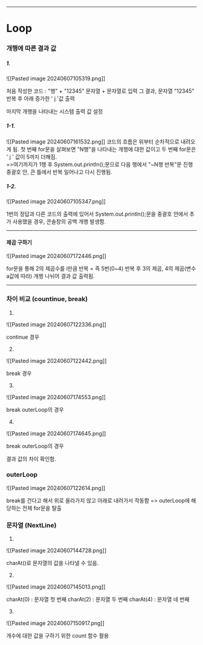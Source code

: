
--------------------------------------------------------------------------
# Loop


### 개행에 따른 결과 값

##### 1.

![[Pasted image 20240607105319.png]]

처음 작성한 코드 : "행" + "12345"  문자열 + 문자열로 입력
그 결과, 문자열 "12345" 반복 후 아래 증가한 ' j '값 출력

마지막 개행을 나타내는 시스템 출력 값 설정
##### 1-1.

![[Pasted image 20240607161532.png]]
코드의 흐름은 위부터 순차적으로 내려오게 됨.
첫 번째 for문을 살펴보면 "N행"을 나타내는 개행에 대한 값이고
두 번째 for문은 ' j ' 값이 5까지 더해짐.  
								=>여기까지가 1행
후 System.out.println();문으로 다음 행에서 "~N행 반복"문 진행
중괄호 안, 큰 틀에서 반복 일어나고 다시 진행됨.

##### 1-2.
![[Pasted image 20240607105347.png]]

1번의 정답과 다른 코드의 출력에 있어서
System.out.println();문을 중괄호 안에서 추가 사용했을 경우,
콘솔창의 공백 개행 발생함.





--------------------------------------------------------------------------

#### 제곱 구하기

![[Pasted image 20240607172446.png]]


for문을 통해 2의 제곱수를 i만큼 반복 = 즉 5번(0~4) 반복 후
3의 제곱, 4의 제곱(변수 a값에 따라) 개행 나뉘어 결과 값 출력됨.



--------------------------------------------------------------------------

### 차이 비교 (countinue, break)


1.

![[Pasted image 20240607122336.png]]

continue 경우


2.
![[Pasted image 20240607122442.png]]

break 경우

3.
![[Pasted image 20240607174553.png]]

break outerLoop의 경우


4.

![[Pasted image 20240607174645.png]]

break outerLoop의 경우

결과 값의 차이 확인함.


### outerLoop

![[Pasted image 20240607122614.png]]

break를 건다고 해서 위로 올라가지 않고
아래로 내려가서 작동함 
=> outerLoop에 해당하는 전체 for문을 탈출


### 문자열 (NextLine)

1.

![[Pasted image 20240607144728.png]]

charAt()로 문자열의 값을 나타낼 수 있음.



2.

![[Pasted image 20240607145013.png]]

charAt(0) : 문자열 첫 번째
charAt(2) : 문자열 두 번째 
charAt(4) : 문자열 네 번째


3.
![[Pasted image 20240607150917.png]]

개수에 대한 값을 구하기 위한 count 함수 활용